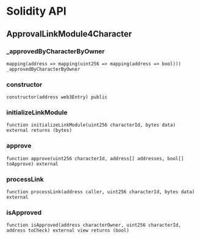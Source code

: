 # Solidity API

## ApprovalLinkModule4Character

### _approvedByCharacterByOwner

```solidity
mapping(address => mapping(uint256 => mapping(address => bool))) _approvedByCharacterByOwner
```

### constructor

```solidity
constructor(address web3Entry) public
```

### initializeLinkModule

```solidity
function initializeLinkModule(uint256 characterId, bytes data) external returns (bytes)
```

### approve

```solidity
function approve(uint256 characterId, address[] addresses, bool[] toApprove) external
```

### processLink

```solidity
function processLink(address caller, uint256 characterId, bytes data) external
```

### isApproved

```solidity
function isApproved(address characterOwner, uint256 characterId, address toCheck) external view returns (bool)
```

